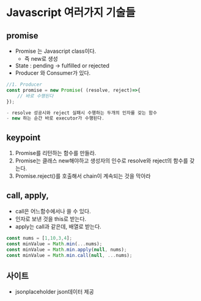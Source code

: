 Javascript 여러가지 기술들
=========================

## promise

- Promise 는 Javascript class이다.
    - 즉 new로 생성
- State : pending -> fulfilled or rejected
- Producer 와 Consumer가 있다.

```javascript
//1. Producer
const promise = new Promise( (resolve, reject)=>{
    // 바로 수행된다
});

- resolve 성공시와 reject 실패시 수행하는 두개의 인자를 갖는 함수
- new 하는 순간 바로 executor가 수행된다.

```
## keypoint

1. Promise를 리턴하는 함수를 만들라.
2. Promise는 클래스 new해야하고 
   생성자의 인수로 resolve와 reject의 함수를 갖는다.
2. Promise.reject()를 호출해서 chain이 계속되는 것을 막아라


## call, apply, 

- call은 어느함수에서나 쓸 수 있다.
- 인자로 보낸 것을 this로 받는다.
- apply는 call과 같은데, 배열로 받는다.

```javascript
const nums = [1,10,3,4];
const minValue = Math.min(...nums);
const minValue = Math.min.apply(null, nums);
const minValue = Math.min.call(null, ...nums);
```

## 사이트

- jsonplaceholder json데이터 제공
